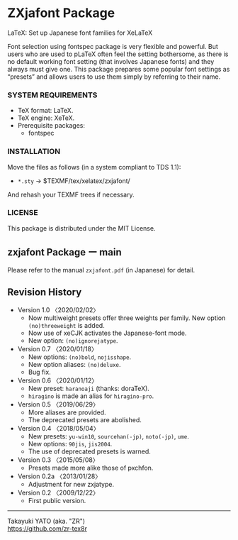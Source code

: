ZXjafont Package
================

LaTeX: Set up Japanese font families for XeLaTeX

Font selection using fontspec package is very flexible and powerful.
But users who are used to pLaTeX often feel the setting bothersome,
as there is no default working font setting (that involves Japanese
fonts) and they always must give one. This package prepares some
popular font settings as “presets” and allows users to use them
simply by referring to their name.

### SYSTEM REQUIREMENTS

  * TeX format: LaTeX.
  * TeX engine: XeTeX.
  * Prerequisite packages:
      - fontspec

### INSTALLATION

Move the files as follows (in a system compliant to TDS 1.1):

  - `*.sty`   → $TEXMF/tex/xelatex/zxjafont/

And rehash your TEXMF trees if necessary.

### LICENSE

This package is distributed under the MIT License.


zxjafont Package ー main
------------------------

Please refer to the manual `zxjafont.pdf` (in Japanese) for detail.


Revision History
----------------

  * Version 1.0  〈2020/02/02〉
      - Now multiweight presets offer three weights per family. New
        option `(no)threeweight` is added.
      - Now use of xeCJK activates the Japanese-font mode.
      - New option: `(no)ignorejatype`.
  * Version 0.7  〈2020/01/18〉
      - New options: `(no)bold`, `nojisshape`.
      - New option aliases: `(no)deluxe`.
      - Bug fix.
  * Version 0.6  〈2020/01/12〉
      - New preset: `haranoaji` (thanks: doraTeX).
      - `hiragino` is made an alias for `hiragino-pro`.
  * Version 0.5  〈2019/06/29〉
      - More aliases are provided.
      - The deprecated presets are abolished.
  * Version 0.4  〈2018/05/04〉
      - New presets: `yu-win10`, `sourcehan(-jp)`, `noto(-jp)`, `ume`.
      - New options: `90jis`, `jis2004`.
      - The use of deprecated presets is warned.
  * Version 0.3  〈2015/05/08〉
      - Presets made more alike those of pxchfon.
  * Version 0.2a 〈2013/01/28〉
      - Adjustment for new zxjatype.
  * Version 0.2  〈2009/12/22〉
      - First public version.

--------------------
Takayuki YATO (aka. "ZR")  
https://github.com/zr-tex8r
